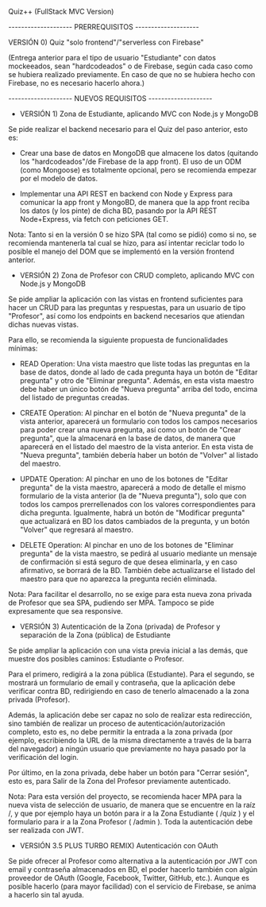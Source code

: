 Quiz++ (FullStack MVC Version)

-------------------- PRERREQUISITOS --------------------

VERSIÓN 0) Quiz "solo frontend"/"serverless con Firebase"

(Entrega anterior para el tipo de usuario "Estudiante" con datos mockeeados, sean "hardcodeados" o de Firebase, según cada caso como se hubiera realizado previamente. En caso de que no se hubiera hecho con Firebase, no es necesario hacerlo ahora.)

-------------------- NUEVOS REQUISITOS --------------------

- VERSIÓN 1) Zona de Estudiante, aplicando MVC con Node.js y MongoDB

Se pide realizar el backend necesario para el Quiz del paso anterior, esto es:

- Crear una base de datos en MongoDB que almacene los datos (quitando los "hardcodeados"/de Firebase de la app front). El uso de un ODM (como Mongoose) es totalmente opcional, pero se recomienda empezar por el modelo de datos.

- Implementar una API REST en backend con Node y Express para comunicar la app front y MongoBD, de manera que la app front reciba los datos (y los pinte) de dicha BD, pasando por la API REST Node+Express, vía fetch con peticiones GET.

Nota: Tanto si en la versión 0 se hizo SPA (tal como se pidió) como si no, se recomienda mantenerla tal cual se hizo, para así intentar reciclar todo lo posible el manejo del DOM que se implementó en la versión frontend anterior.

- VERSIÓN 2) Zona de Profesor con CRUD completo, aplicando MVC con Node.js y MongoDB

Se pide ampliar la aplicación con las vistas en frontend suficientes para hacer un CRUD para las preguntas y respuestas, para un usuario de tipo "Profesor", así como los endpoints en backend necesarios que atiendan dichas nuevas vistas.

Para ello, se recomienda la siguiente propuesta de funcionalidades mínimas:

- READ Operation: Una vista maestro que liste todas las preguntas en la base de datos, donde al lado de cada pregunta haya un botón de "Editar pregunta" y otro de "Eliminar pregunta". Además, en esta vista maestro debe haber un único botón de "Nueva pregunta" arriba del todo, encima del listado de preguntas creadas.

- CREATE Operation: Al pinchar en el botón de "Nueva pregunta" de la vista anterior, aparecerá un formulario con todos los campos necesarios para poder crear una nueva pregunta, así como un botón de "Crear pregunta", que la almacenará en la base de datos, de manera que aparecerá en el listado del maestro de la vista anterior. En esta vista de "Nueva pregunta", también debería haber un botón de "Volver" al listado del maestro.

- UPDATE Operation: Al pinchar en uno de los botones de "Editar pregunta" de la vista maestro, aparecerá a modo de detalle el mismo formulario de la vista anterior (la de "Nueva pregunta"), solo que con todos los campos prerrellenados con los valores correspondientes para dicha pregunta. Igualmente, habrá un botón de "Modificar pregunta" que actualizará en BD los datos cambiados de la pregunta, y un botón "Volver" que regresará al maestro.

- DELETE Operation: Al pinchar en uno de los botones de "Eliminar pregunta" de la vista maestro, se pedirá al usuario mediante un mensaje de confirmación si está seguro de que desea eliminarla, y en caso afirmativo, se borrará de la BD. También debe actualizarse el listado del maestro para que no aparezca la pregunta recién eliminada.

Nota: Para facilitar el desarrollo, no se exige para esta nueva zona privada de Profesor que sea SPA, pudiendo ser MPA. Tampoco se pide expresamente que sea responsive.

- VERSIÓN 3) Autenticación de la Zona (privada) de Profesor y separación de la Zona (pública) de Estudiante

Se pide ampliar la aplicación con una vista previa inicial a las demás, que muestre dos posibles caminos: Estudiante o Profesor.

Para el primero, redigirá a la zona pública (Estudiante). Para el segundo, se mostrará un formulario de email y contraseña, que la aplicación debe verificar contra BD, redirigiendo en caso de tenerlo almacenado a la zona privada (Profesor).

Además, la aplicación debe ser capaz no solo de realizar esta redirección, sino también de realizar un proceso de autenticación/autorización completo, esto es, no debe permitir la entrada a la zona privada (por ejemplo, escribiendo la URL de la misma directamente a través de la barra del navegador) a ningún usuario que previamente no haya pasado por la verificación del login.

Por último, en la zona privada, debe haber un botón para "Cerrar sesión", esto es, para Salir de la Zona del Profesor previamente autenticado.

Nota: Para esta versión del proyecto, se recomienda hacer MPA para la nueva vista de selección de usuario, de manera que se encuentre en la raíz /, y que por ejemplo haya un botón para ir a la Zona Estudiante ( /quiz ) y el formulario para ir a la Zona Profesor ( /admin ). Toda la autenticación debe ser realizada con JWT.

- VERSIÓN 3.5 PLUS TURBO REMIX) Autenticación con OAuth

Se pide ofrecer al Profesor como alternativa a la autenticación por JWT con email y contraseña almacenados en BD, el poder hacerlo también con algún proveedor de OAuth (Google, Facebook, Twitter, GitHub, etc.). Aunque es posible hacerlo (para mayor facilidad) con el servicio de Firebase, se anima a hacerlo sin tal ayuda.
